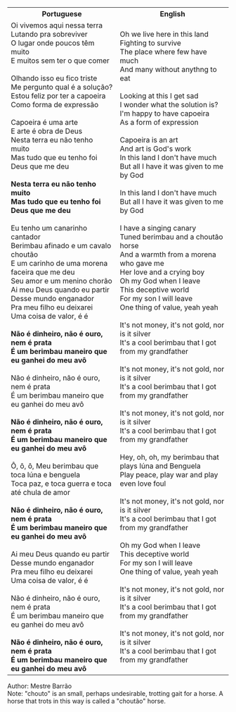<table class="capoeira-table">
    <tr class="header-row">
        <th>Portuguese</th>
        <th>English</th>
    </tr>
    <tr>
        <td>Oi vivemos aqui nessa terra<br>Lutando pra sobreviver<br>O lugar onde poucos têm muito<br>E muitos sem ter o que comer<br><br>Olhando isso eu fico triste<br>Me pergunto qual é a solução?<br>Estou feliz por ter a capoeira<br>Como forma de expressão<br><br>Capoeira é uma arte<br>E arte é obra de Deus<br>Nesta terra eu não tenho muito<br>Mas tudo que eu tenho foi Deus que me deu<br><br><strong>Nesta terra eu não tenho muito<br>Mas tudo que eu tenho foi Deus que me deu</strong><br><br>Eu tenho um canarinho cantador<br>Berimbau afinado e um cavalo choutão<br>E um carinho de uma morena faceira que me deu<br>Seu amor e um menino chorão<br>Ai meu Deus quando eu partir<br>Desse mundo enganador<br>Pra meu filho eu deixarei<br>Uma coisa de valor, é é<br><br><strong>Não é dinheiro, não é ouro, nem é prata<br>É um berimbau maneiro que eu ganhei do meu avô</strong><br><br>Não é dinheiro, não é ouro, nem é prata<br>É um berimbau maneiro que eu ganhei do meu avô<br><strong><br>Não é dinheiro, não é ouro, nem é prata<br>É um berimbau maneiro que eu ganhei do meu avô</strong><br><br>Ô, ô, ô, Meu berimbau que toca Iúna e benguela<br>Toca paz, e toca guerra e toca até chula de amor<br><br><strong>Não é dinheiro, não é ouro, nem é prata<br>É um berimbau maneiro que eu ganhei do meu avô</strong><br><br>Ai meu Deus quando eu partir<br>Desse mundo enganador<br>Pra meu filho eu deixarei<br>Uma coisa de valor, é é<br><br>Não é dinheiro, não é ouro, nem é prata<br>É um berimbau maneiro que eu ganhei do meu avô<br><br><strong>Não é dinheiro, não é ouro, nem é prata<br>É um berimbau maneiro que eu ganhei do meu avô</strong></td>
        <td>Oh we live here in this land<br>Fighting to survive<br>The place where few have much<br>And many without anythng to eat<br><br>Looking at this I get sad<br>I wonder what the solution is?<br>I'm happy to have capoeira<br>As a form of expression<br><br>Capoeira is an art<br>And art is God's work<br>In this land I don't have much<br>But all I have it was given to me by God<br><br>In this land I don't have much<br>But all I have it was given to me by God<br><br>I have a singing canary<br>Tuned berimbau and a choutão horse<br>And a warmth from a morena who gave me<br>Her love and a crying boy<br>Oh my God when I leave<br>This deceptive world<br>For my son I will leave<br>One thing of value, yeah yeah<br><br>It's not money, it's not gold, nor is it silver<br>It's a cool berimbau that I got from my grandfather<br><br>It's not money, it's not gold, nor is it silver<br>It's a cool berimbau that I got from my grandfather<br><br>It's not money, it's not gold, nor is it silver<br>It's a cool berimbau that I got from my grandfather<br><br>Hey, oh, oh, my berimbau that plays Iúna and Benguela<br>Play peace, play war and play even love foul<br><br>It's not money, it's not gold, nor is it silver<br>It's a cool berimbau that I got from my grandfather<br><br>Oh my God when I leave<br>This deceptive world<br>For my son I will leave<br>One thing of value, yeah yeah<br><br>It's not money, it's not gold, nor is it silver<br>It's a cool berimbau that I got from my grandfather<br><br>It's not money, it's not gold, nor is it silver<br>It's a cool berimbau that I got from my grandfather</td>
    </tr>
</table>

<figcaption>
Author: Mestre Barrão<br>
Note: "chouto" is an small, perhaps undesirable, trotting gait for a horse. A horse that trots in this way is called a "choutão" horse.
</figcaption>
